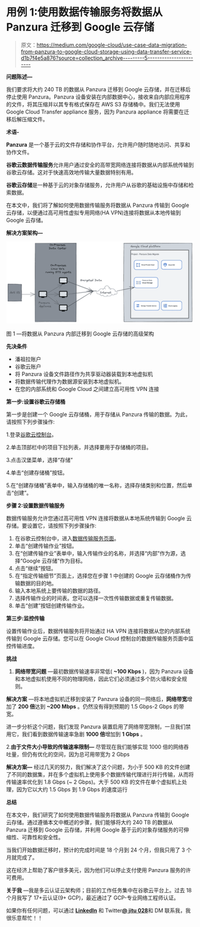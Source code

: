 # 用例 1:使用数据传输服务将数据从 Panzura 迁移到 Google 云存储

> 原文：<https://medium.com/google-cloud/use-case-data-migration-from-panzura-to-google-cloud-storage-using-data-transfer-service-d1b7f4e5a876?source=collection_archive---------5----------------------->

**问题陈述—**

我们要求将大约 240 TB 的数据从 Panzura 迁移到 Google 云存储，并在迁移后停止使用 Panzura。Panzura 设备安装在内部数据中心，接收来自内部应用程序的文件，将其压缩并以其专有格式保存在 AWS S3 存储桶中。我们无法使用 Google Cloud Transfer appliance 服务，因为 Panzura appliance 将需要在迁移后解压缩文件。

**术语-**

**Panzura** 是一个基于云的文件存储和协作平台，允许用户随时随地访问、共享和协作文件。

**谷歌云数据传输服务**允许用户通过安全的高带宽网络连接将数据从内部系统传输到谷歌云存储。这对于快速高效地传输大量数据特别有用。

**谷歌云存储**是一种基于云的对象存储服务，允许用户从谷歌的基础设施中存储和检索数据。

在本文中，我们将了解如何使用数据传输服务将数据从 Panzura 传输到 Google 云存储，以便通过高可用性虚拟专用网络(HA VPN)连接将数据从本地传输到 Google 云存储。

**解决方案架构—**

![](img/b46e642a2239db9dac70a13e990786aa.png)

图 1 —将数据从 Panzura 内部迁移到 Google 云存储的高级架构

**先决条件**

*   潘祖拉账户
*   谷歌云账户
*   将 Panzura 设备文件路径作为共享驱动器装载到本地虚拟机
*   将数据传输代理作为数据源安装到本地虚拟机。
*   在您的内部系统和 Google Cloud 之间建立高可用性 VPN 连接

**第一步:设置谷歌云存储桶**

第一步是创建一个 Google 云存储桶，用于存储从 Panzura 传输的数据。为此，请按照下列步骤操作:

1.登录[谷歌云控制台](https://console.cloud.google.com/)。

2.单击顶部栏中的项目下拉列表，并选择要用于存储桶的项目。

3.点击汉堡菜单，选择“存储”

4.单击“创建存储桶”按钮。

5.在“创建存储桶”表单中，输入存储桶的唯一名称，选择存储类别和位置，然后单击“创建”。

**步骤 2:设置数据传输服务**

数据传输服务允许您通过高可用性 VPN 连接将数据从本地系统传输到 Google 云存储。要设置它，请按照下列步骤操作:

1.  在谷歌云控制台中，进入[数据传输服务页面](https://console.cloud.google.com/transfer)。
2.  单击“创建传输作业”按钮。
3.  在“创建传输作业”表单中，输入传输作业的名称，并选择“内部”作为源，选择“Google 云存储”作为目标。
4.  点击“继续”按钮。
5.  在“指定传输细节”页面上，选择您在步骤 1 中创建的 Google 云存储桶作为传输数据的目的地。
6.  输入本地系统上要传输的数据的路径。
7.  选择传输作业的时间表。您可以选择一次性传输数据或重复传输数据。
8.  单击“创建”按钮创建传输作业。

**第三步:监控传输**

设置传输作业后，数据传输服务将开始通过 HA VPN 连接将数据从您的内部系统传输到 Google 云存储。您可以在 Google Cloud 控制台的数据传输服务页面中监控传输进度。

**挑战**

1.  **网络带宽问题** —最初数据传输速率非常低( **~100 Kbps** )，因为 Panzura 设备和本地虚拟机使用不同的物理网络，因此它们必须通过多个防火墙和安全规则。

**解决方案** —将本地虚拟机迁移到安装了 Panzura 设备的同一网络后，**网络带宽**增加了 **200 倍**达到 **~200 Mbps** 。仍然没有得到预期的 1.5 Gbps-2 Gbps 的带宽。

进一步分析这个问题，我们发现 Panzura 装置启用了网络带宽限制，一旦我们禁用它，我们看到数据传输速率急剧 **1000 倍**增加到 **1 Gbps** 。

2.**由于文件大小导致的传输速率限制—** 尽管现在我们能够实现 1000 倍的网络吞吐量，但仍有优化的空间，因为总可用带宽为 2 Gbps

**解决方案—** 经过几天的努力，我们解决了这个问题，为小于 500 KB 的文件创建了不同的数据集，并在多个虚拟机上使用多个数据传输代理进行并行传输，从而将传输速率优化到 1.8 Gbps (~ 2 Gbps)。大于 500 KB 的文件在单个虚拟机上处理，因为它以大约 1.5 Gbps 到 1.9 Gbps 的速度运行

**总结**

在本文中，我们研究了如何使用数据传输服务将数据从 Panzura 传输到 Google 云存储。通过遵循本文中概述的步骤，我们能够将大约 240 TB 的数据从 Panzura 迁移到 Google 云存储，并利用 Google 基于云的对象存储服务的可伸缩性、可靠性和安全性。

当我们开始数据迁移时，预计的完成时间是 18 个月到 24 个月，但我只用了 3 个月就完成了。

这在经济上帮助了客户很多美元，因为他们可以停止支付使用 Panzura 服务的许可费用。

**关于我** —我是多云认证云架构师；目前的工作任务集中在谷歌云平台上。过去 18 个月我写了 17+云认证(9+ GCP)，最近通过了 GCP-专业网络工程师认证。

如果你有任何问题，可以通过 [**LinkedIn**](https://www.linkedin.com/in/jitu028/) 和 Twitter[**@ jitu 028**](https://twitter.com/jitu028)和 DM 联系我，我很乐意帮忙！！